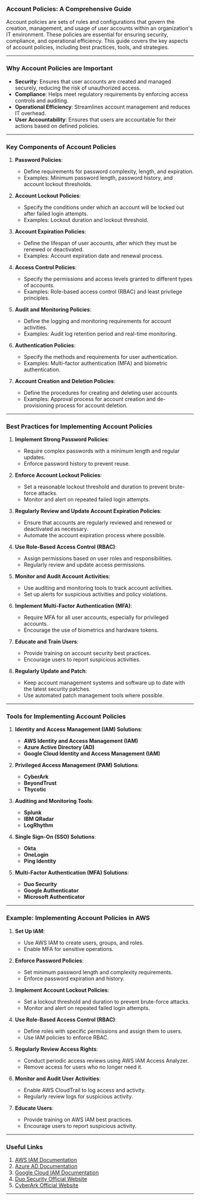 ### Account Policies: A Comprehensive Guide

Account policies are sets of rules and configurations that govern the creation, management, and usage of user accounts within an organization's IT environment. These policies are essential for ensuring security, compliance, and operational efficiency. This guide covers the key aspects of account policies, including best practices, tools, and strategies.

---

### Why Account Policies are Important

- **Security**: Ensures that user accounts are created and managed securely, reducing the risk of unauthorized access.
- **Compliance**: Helps meet regulatory requirements by enforcing access controls and auditing.
- **Operational Efficiency**: Streamlines account management and reduces IT overhead.
- **User Accountability**: Ensures that users are accountable for their actions based on defined policies.

---

### Key Components of Account Policies

1. **Password Policies**:
   - Define requirements for password complexity, length, and expiration.
   - Examples: Minimum password length, password history, and account lockout thresholds.

2. **Account Lockout Policies**:
   - Specify the conditions under which an account will be locked out after failed login attempts.
   - Examples: Lockout duration and lockout threshold.

3. **Account Expiration Policies**:
   - Define the lifespan of user accounts, after which they must be renewed or deactivated.
   - Examples: Account expiration date and renewal process.

4. **Access Control Policies**:
   - Specify the permissions and access levels granted to different types of accounts.
   - Examples: Role-based access control (RBAC) and least privilege principles.

5. **Audit and Monitoring Policies**:
   - Define the logging and monitoring requirements for account activities.
   - Examples: Audit log retention period and real-time monitoring.

6. **Authentication Policies**:
   - Specify the methods and requirements for user authentication.
   - Examples: Multi-factor authentication (MFA) and biometric authentication.

7. **Account Creation and Deletion Policies**:
   - Define the procedures for creating and deleting user accounts.
   - Examples: Approval process for account creation and de-provisioning process for account deletion.

---

### Best Practices for Implementing Account Policies

1. **Implement Strong Password Policies**:
   - Require complex passwords with a minimum length and regular updates.
   - Enforce password history to prevent reuse.

2. **Enforce Account Lockout Policies**:
   - Set a reasonable lockout threshold and duration to prevent brute-force attacks.
   - Monitor and alert on repeated failed login attempts.

3. **Regularly Review and Update Account Expiration Policies**:
   - Ensure that accounts are regularly reviewed and renewed or deactivated as necessary.
   - Automate the account expiration process where possible.

4. **Use Role-Based Access Control (RBAC)**:
   - Assign permissions based on user roles and responsibilities.
   - Regularly review and update access permissions.

5. **Monitor and Audit Account Activities**:
   - Use auditing and monitoring tools to track account activities.
   - Set up alerts for suspicious activities and policy violations.

6. **Implement Multi-Factor Authentication (MFA)**:
   - Require MFA for all user accounts, especially for privileged accounts.
   - Encourage the use of biometrics and hardware tokens.

7. **Educate and Train Users**:
   - Provide training on account security best practices.
   - Encourage users to report suspicious activities.

8. **Regularly Update and Patch**:
   - Keep account management systems and software up to date with the latest security patches.
   - Use automated patch management tools where possible.

---

### Tools for Implementing Account Policies

1. **Identity and Access Management (IAM) Solutions**:
   - **AWS Identity and Access Management (IAM)**
   - **Azure Active Directory (AD)**
   - **Google Cloud Identity and Access Management (IAM)**

2. **Privileged Access Management (PAM) Solutions**:
   - **CyberArk**
   - **BeyondTrust**
   - **Thycotic**

3. **Auditing and Monitoring Tools**:
   - **Splunk**
   - **IBM QRadar**
   - **LogRhythm**

4. **Single Sign-On (SSO) Solutions**:
   - **Okta**
   - **OneLogin**
   - **Ping Identity**

5. **Multi-Factor Authentication (MFA) Solutions**:
   - **Duo Security**
   - **Google Authenticator**
   - **Microsoft Authenticator**

---

### Example: Implementing Account Policies in AWS

1. **Set Up IAM**:
   - Use AWS IAM to create users, groups, and roles.
   - Enable MFA for sensitive operations.

2. **Enforce Password Policies**:
   - Set minimum password length and complexity requirements.
   - Enforce password expiration and history.

3. **Implement Account Lockout Policies**:
   - Set a lockout threshold and duration to prevent brute-force attacks.
   - Monitor and alert on repeated failed login attempts.

4. **Use Role-Based Access Control (RBAC)**:
   - Define roles with specific permissions and assign them to users.
   - Use IAM policies to enforce RBAC.

5. **Regularly Review Access Rights**:
   - Conduct periodic access reviews using AWS IAM Access Analyzer.
   - Remove access for users who no longer need it.

6. **Monitor and Audit User Activities**:
   - Enable AWS CloudTrail to log access and activity.
   - Regularly review logs for suspicious activity.

7. **Educate Users**:
   - Provide training on AWS IAM best practices.
   - Encourage users to report suspicious activity.

---

### Useful Links

1. [AWS IAM Documentation](https://docs.aws.amazon.com/iam/)
2. [Azure AD Documentation](https://docs.microsoft.com/en-us/azure/active-directory/)
3. [Google Cloud IAM Documentation](https://cloud.google.com/iam/docs)
4. [Duo Security Official Website](https://duo.com/)
5. [CyberArk Official Website](https://www.cyberark.com/)

---

